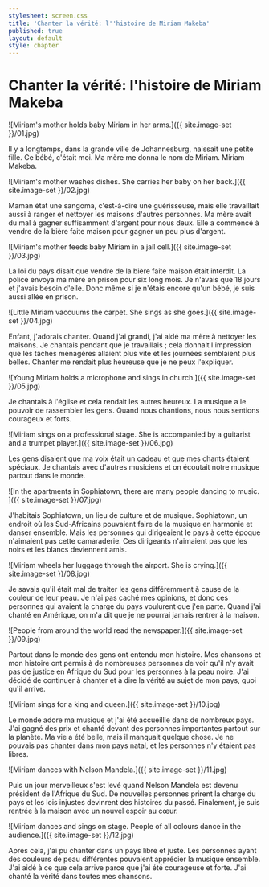 ```yaml
---
stylesheet: screen.css
title: 'Chanter la vérité: l''histoire de Miriam Makeba'
published: true
layout: default
style: chapter
---
```


# Chanter la vérité: l'histoire de Miriam Makeba

![Miriam's mother holds baby Miriam in her arms.]({{ site.image-set }}/01.jpg)

Il y a longtemps, dans la grande ville de Johannesburg, naissait une petite fille. Ce bébé, c'était moi. Ma mère me donna le nom de Miriam. Miriam Makeba.

![Miriam's mother washes dishes. She carries her baby on her back.]({{ site.image-set }}/02.jpg)

Maman état une sangoma, c'est-à-dire une guérisseuse, mais elle travaillait aussi à ranger et nettoyer les maisons d'autres personnes. Ma mère avait du mal à gagner suffisamment d'argent pour nous deux. Elle a commencé à vendre de la bière faite maison pour gagner un peu plus d'argent.

![Miriam's mother feeds baby Miriam in a jail cell.]({{ site.image-set }}/03.jpg)

La loi du pays disait que vendre de la bière faite maison était interdit. La police envoya ma mère en prison pour six long mois. Je n'avais que 18 jours et j'avais besoin d'elle. Donc même si je n'étais encore qu'un bébé, je suis aussi allée en prison.

![Little Miriam vaccuums the carpet. She sings as she goes.]({{ site.image-set }}/04.jpg)

Enfant, j'adorais chanter. Quand j'ai grandi, j'ai aidé ma mère à nettoyer les maisons. Je chantais pendant que je travaillais ; cela donnait l'impression que les tâches ménagères allaient plus vite et les journées semblaient plus belles. Chanter me rendait plus heureuse que je ne peux l'expliquer.

![Young Miriam holds a microphone and sings in church.]({{ site.image-set }}/05.jpg)

Je chantais à l'église et cela rendait les autres heureux. La musique a le pouvoir de rassembler les gens. Quand nous chantions, nous nous sentions courageux et forts.

![Miriam sings on a professional stage. She is accompanied by a guitarist and a trumpet player.]({{ site.image-set }}/06.jpg)

Les gens disaient que ma voix était un cadeau et que mes chants étaient spéciaux. Je chantais avec d'autres musiciens et on écoutait notre musique partout dans le monde.

![In the apartments in Sophiatown, there are many people dancing to music. ]({{ site.image-set }}/07.jpg)

J'habitais Sophiatown, un lieu de culture et de musique. Sophiatown, un endroit où les Sud-Africains pouvaient faire de la musique en harmonie et danser ensemble. Mais les personnes qui dirigeaient le pays à cette époque n'aimaient pas cette camaraderie. Ces dirigeants n'aimaient pas que les noirs et les blancs deviennent amis.

![Miriam wheels her luggage through the airport. She is crying.]({{ site.image-set }}/08.jpg)

Je savais qu'il était mal de traiter les gens différemment à cause de la couleur de leur peau. Je n'ai pas caché mes opinions, et donc ces personnes qui avaient la charge du pays voulurent que j'en parte. Quand j'ai chanté en Amérique, on m'a dit que je ne pourrai jamais rentrer à la
maison.


![People from around the world read the newspaper.]({{ site.image-set }}/09.jpg)

Partout dans le monde des gens ont entendu mon histoire. Mes chansons et mon histoire ont permis
à de nombreuses personnes de voir qu'il n'y avait pas de justice en Afrique du Sud pour les personnes à la peau noire. J'ai décidé de continuer à chanter et à dire la vérité au sujet de mon pays, quoi qu'il arrive.


![Miriam sings for a king and queen.]({{ site.image-set }}/10.jpg)

Le monde adore ma musique et j'ai été accueillie dans de nombreux pays. J'ai gagné des prix et chanté devant des personnes importantes partout sur la planète. Ma vie a été belle, mais il manquait quelque chose. Je ne pouvais pas chanter dans mon pays natal, et les personnes n'y étaient pas libres.

![Miriam dances with Nelson Mandela.]({{ site.image-set }}/11.jpg)

Puis un jour merveilleux s'est levé quand Nelson Mandela est devenu président de l'Afrique du Sud. De nouvelles personnes prirent la charge du pays et les lois injustes devinrent des histoires du passé. Finalement, je suis rentrée à la maison avec un nouvel espoir au cœur.

![Miriam dances and sings on stage. People of all colours dance in the audience.]({{ site.image-set }}/12.jpg)

Après cela, j'ai pu chanter dans un pays libre et juste. Les personnes ayant des couleurs de peau
différentes pouvaient apprécier la musique ensemble. J'ai aidé à ce que cela arrive parce que j'ai été courageuse et forte. J'ai chanté la vérité dans toutes mes chansons.
